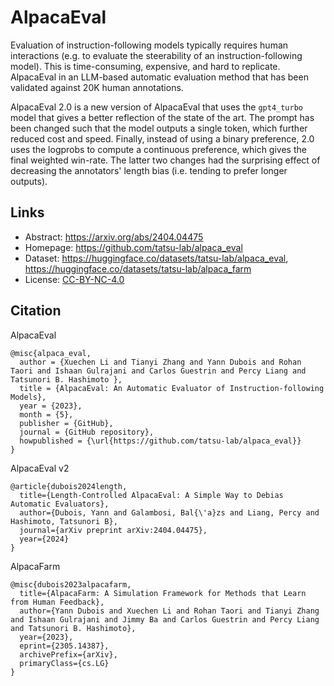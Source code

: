 # AlpacaEval

Evaluation of instruction-following models typically requires human interactions (e.g. to evaluate the steerability of an instruction-following model). This is time-consuming, expensive, and hard to replicate. AlpacaEval in an LLM-based automatic evaluation method that has been validated against 20K human annotations.

AlpacaEval 2.0 is a new version of AlpacaEval that uses the `gpt4_turbo` model that gives a better reflection of the state of the art. The prompt has been changed such that the model outputs a single token, which further reduced cost and speed. Finally, instead of using a binary preference, 2.0 uses the logprobs to compute a continuous preference, which gives the final weighted win-rate. The latter two changes had the surprising effect of decreasing the annotators' length bias (i.e. tending to prefer longer outputs).

## Links

* Abstract: https://arxiv.org/abs/2404.04475
* Homepage: https://github.com/tatsu-lab/alpaca_eval
* Dataset: https://huggingface.co/datasets/tatsu-lab/alpaca_eval, https://huggingface.co/datasets/tatsu-lab/alpaca_farm
* License: [CC-BY-NC-4.0](https://github.com/tatsu-lab/alpaca_farm/blob/main/DATA_LICENSE)

## Citation

AlpacaEval
```
@misc{alpaca_eval,
  author = {Xuechen Li and Tianyi Zhang and Yann Dubois and Rohan Taori and Ishaan Gulrajani and Carlos Guestrin and Percy Liang and Tatsunori B. Hashimoto },
  title = {AlpacaEval: An Automatic Evaluator of Instruction-following Models},
  year = {2023},
  month = {5},
  publisher = {GitHub},
  journal = {GitHub repository},
  howpublished = {\url{https://github.com/tatsu-lab/alpaca_eval}}
}
```

AlpacaEval v2
```
@article{dubois2024length,
  title={Length-Controlled AlpacaEval: A Simple Way to Debias Automatic Evaluators},
  author={Dubois, Yann and Galambosi, Bal{\'a}zs and Liang, Percy and Hashimoto, Tatsunori B},
  journal={arXiv preprint arXiv:2404.04475},
  year={2024}
}
```

AlpacaFarm
```
@misc{dubois2023alpacafarm,
  title={AlpacaFarm: A Simulation Framework for Methods that Learn from Human Feedback}, 
  author={Yann Dubois and Xuechen Li and Rohan Taori and Tianyi Zhang and Ishaan Gulrajani and Jimmy Ba and Carlos Guestrin and Percy Liang and Tatsunori B. Hashimoto},
  year={2023},
  eprint={2305.14387},
  archivePrefix={arXiv},
  primaryClass={cs.LG}
}
```
